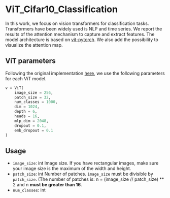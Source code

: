 # ViT_Cifar10_Classification
In this work, we focus on vision transformers for classification tasks. Transformers have been widely used is NLP and time series. We report the results of the attention mechanism to capture and extract features. The model architecture is based on [vit-pytorch](https://github.com/lucidrains/vit-pytorch). We also add the possibility to visualize the attention map.
## ViT parameters
Following the original implementation [here](https://github.com/lucidrains/vit-pytorch), we use the following parameters for each ViT model.
```python
v = ViT(
    image_size = 256,
    patch_size = 32,
    num_classes = 1000,
    dim = 1024,
    depth = 6,
    heads = 16,
    mlp_dim = 2048,
    dropout = 0.1,
    emb_dropout = 0.1
)
```
## Usage
- `image_size`: int
Image size. If you have rectangular images, make sure your image size is the maximum of the width and height.
- `patch_size`: int
Number of patches. `image_size` must be divisible by `patch_size`. (The number of patches is: n = (image_size // patch_size) ** 2 and n **must be greater than 16**.
- `num_classes`: int




